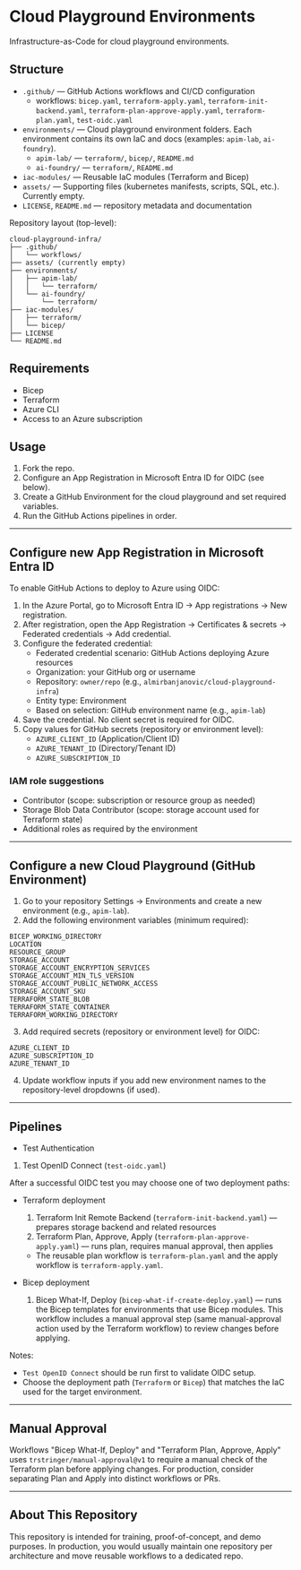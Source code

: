 # Cloud Playground Environments

Infrastructure-as-Code for cloud playground environments.

## Structure

- `.github/` — GitHub Actions workflows and CI/CD configuration
  - workflows: `bicep.yaml`, `terraform-apply.yaml`, `terraform-init-backend.yaml`, `terraform-plan-approve-apply.yaml`, `terraform-plan.yaml`, `test-oidc.yaml`
- `environments/` — Cloud playground environment folders. Each environment contains its own IaC and docs (examples: `apim-lab`, `ai-foundry`).
  - `apim-lab/` — `terraform/`, `bicep/`, `README.md`
  - `ai-foundry/` — `terraform/`, `README.md`
- `iac-modules/` — Reusable IaC modules (Terraform and Bicep)
- `assets/` — Supporting files (kubernetes manifests, scripts, SQL, etc.). Currently empty.
- `LICENSE`, `README.md` — repository metadata and documentation

Repository layout (top-level):

```text
cloud-playground-infra/
├── .github/
│   └── workflows/
├── assets/ (currently empty)
├── environments/
│   ├── apim-lab/
│   │   └── terraform/
│   └── ai-foundry/
│       └── terraform/
├── iac-modules/
│   ├── terraform/
│   └── bicep/
├── LICENSE
└── README.md
```

## Requirements

- Bicep
- Terraform
- Azure CLI
- Access to an Azure subscription

## Usage

1. Fork the repo.
2. Configure an App Registration in Microsoft Entra ID for OIDC (see below).
3. Create a GitHub Environment for the cloud playground and set required variables.
4. Run the GitHub Actions pipelines in order.

---

## Configure new App Registration in Microsoft Entra ID

To enable GitHub Actions to deploy to Azure using OIDC:

1. In the Azure Portal, go to Microsoft Entra ID → App registrations → New registration.
2. After registration, open the App Registration → Certificates & secrets → Federated credentials → Add credential.
3. Configure the federated credential:
   - Federated credential scenario: GitHub Actions deploying Azure resources
   - Organization: your GitHub org or username
   - Repository: `owner/repo` (e.g., `almirbanjanovic/cloud-playground-infra`)
   - Entity type: Environment
   - Based on selection: GitHub environment name (e.g., `apim-lab`)
4. Save the credential. No client secret is required for OIDC.
5. Copy values for GitHub secrets (repository or environment level):
   - `AZURE_CLIENT_ID` (Application/Client ID)
   - `AZURE_TENANT_ID` (Directory/Tenant ID)
   - `AZURE_SUBSCRIPTION_ID`

### IAM role suggestions

- Contributor (scope: subscription or resource group as needed)
- Storage Blob Data Contributor (scope: storage account used for Terraform state)
- Additional roles as required by the environment

---

## Configure a new Cloud Playground (GitHub Environment)

1. Go to your repository Settings → Environments and create a new environment (e.g., `apim-lab`).
2. Add the following environment variables (minimum required):

```text
BICEP_WORKING_DIRECTORY
LOCATION
RESOURCE_GROUP
STORAGE_ACCOUNT
STORAGE_ACCOUNT_ENCRYPTION_SERVICES
STORAGE_ACCOUNT_MIN_TLS_VERSION
STORAGE_ACCOUNT_PUBLIC_NETWORK_ACCESS
STORAGE_ACCOUNT_SKU
TERRAFORM_STATE_BLOB
TERRAFORM_STATE_CONTAINER
TERRAFORM_WORKING_DIRECTORY
```

3. Add required secrets (repository or environment level) for OIDC:

```text
AZURE_CLIENT_ID
AZURE_SUBSCRIPTION_ID
AZURE_TENANT_ID
```

4. Update workflow inputs if you add new environment names to the repository-level dropdowns (if used).

---

## Pipelines

- Test Authentication
1. Test OpenID Connect (`test-oidc.yaml`)

After a successful OIDC test you may choose one of two deployment paths:

- Terraform deployment
  1. Terraform Init Remote Backend (`terraform-init-backend.yaml`) — prepares storage backend and related resources
  2. Terraform Plan, Approve, Apply (`terraform-plan-approve-apply.yaml`) — runs plan, requires manual approval, then applies
  - The reusable plan workflow is `terraform-plan.yaml` and the apply workflow is `terraform-apply.yaml`.

- Bicep deployment
  1. Bicep What-If, Deploy (`bicep-what-if-create-deploy.yaml`) — runs the Bicep templates for environments that use Bicep modules. This workflow includes a manual approval step (same manual-approval action used by the Terraform workflow) to review changes before applying.

Notes:
- `Test OpenID Connect` should be run first to validate OIDC setup.
- Choose the deployment path (`Terraform` or `Bicep`) that matches the IaC used for the target environment.

---

## Manual Approval

Workflows "Bicep What-If, Deploy" and "Terraform Plan, Approve, Apply" uses `trstringer/manual-approval@v1` to require a manual check of the Terraform plan before applying changes. For production, consider separating Plan and Apply into distinct workflows or PRs.

---

## About This Repository

This repository is intended for training, proof-of-concept, and demo purposes. In production, you would usually maintain one repository per architecture and move reusable workflows to a dedicated repo.

